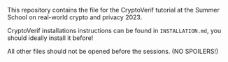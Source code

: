 This repository contains the file for the CryptoVerif tutorial at the  Summer School on real-world crypto and privacy 2023.

CryptoVerif installations instructions can be found in `INSTALLATION.md`, you should ideally install it before!

All other files should not be opened before the sessions. (NO SPOILERS!)
